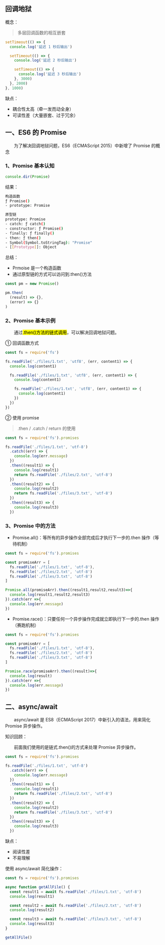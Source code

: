 ## 回调地狱

概念：

> 多层回调函数的相互嵌套

```js
setTimeout(() => {
  console.log('延迟 1 秒后输出')

  setTimeout(() => {
    console.log('延迟 2 秒后输出')

    setTimeout(() => {
      console.log('延迟 3 秒后输出')
    }, 3000)
  }, 2000)
}, 1000)
```

缺点：

- 耦合性太高（牵一发而动全身）
- 可读性差（大量嵌套、过于冗余）

## 一、ES6 的 Promise

&emsp;&emsp;为了解决回调地狱问题，ES6（ECMAScript 2015）中新增了 Promise 的概念

### 1、Promise 基本认知

```js
console.dir(Promise)
```

结果：

```sh
构造函数
ƒ Promise()
- prototype: Promise

原型链
prototype: Promise
- catch: ƒ catch()
- constructor: ƒ Promise()
- finally: ƒ finally()
- then: ƒ then()
- Symbol(Symbol.toStringTag): "Promise"
- [[Prototype]]: Object
```

总结：

- Prmoise 是一个构造函数
- 通过原型链的方式可以访问到.then()方法

```js
const pm = new Promise()

pm.then(
  (result) => {},
  (error) => {}
)
```

### 2、Promise 基本示例

&emsp;&emsp;通过<span style="background-color:yellow;color:black">.then()方法的链式调用</span>，可以解决回调地狱问题。

① 回调函数方式

```js
const fs = require('fs')

fs.readFile('./files/1.txt', 'utf8', (err, content1) => {
  console.log(content1)

  fs.readFile('./files/1.txt', 'utf8', (err, content1) => {
    console.log(content1)

    fs.readFile('./files/1.txt', 'utf8', (err, content1) => {
      console.log(content1)
    })
  })
})
```

② 使用 promise

> .then / .catch / return 的使用

```js
const fs = require('fs').promises

fs.readFile('./files/1.txt', 'utf-8')
  .catch((err) => {
    console.log(err.message)
  })
  .then((result1) => {
    console.log(result1)
    return fs.readFile('./files/2.txt', 'utf-8')
  })
  .then((result2) => {
    console.log(result2)
    return fs.readFile('./files/3.txt', 'utf-8')
  })
  .then((result3) => {
    console.log(result3)
  })
```

### 3、Promise 中的方法

- Promise.all()：等所有的异步操作全部完成后才执行下一步的.then 操作（等待机制）

```js
const fs = require('fs').promises

const promiseArr = [
  fs.readFile('./files/1.txt', 'utf-8'),
  fs.readFile('./files/2.txt', 'utf-8')
  fs.readFile('./files/3.txt', 'utf-8')
]

Promise.all(promiseArr).then((result1,result2,result3)=>{
  console.log(result1,result2,result3)
}).catch(err =>{
  console.log(err.message)
})
```

- Promise.race()：只要任何一个异步操作完成就立即执行下一步的.then 操作（赛跑机制）

```js
const fs = require('fs').promises

const promiseArr = [
  fs.readFile('./files/1.txt', 'utf-8'),
  fs.readFile('./files/2.txt', 'utf-8')
  fs.readFile('./files/3.txt', 'utf-8')
]

Promise.race(promiseArr).then((result)=>{
  console.log(result)
}).catch(err =>{
  console.log(err.message)
})
```

## 二、async/await

&emsp;&emsp;async/await 是 ES8（ECMAScript 2017）中新引入的语法，用来简化 Promise 异步操作。

知识回顾：

&emsp;&emsp;前面我们使用的是链式.then()的方式来处理 Promise 异步操作。

```js
const fs = require('fs').promises

fs.readFile('./files/1.txt', 'utf-8')
  .catch((err) => {
    console.log(err.message)
  })
  .then((result1) => {
    console.log(result1)
    return fs.readFile('./files/2.txt', 'utf-8')
  })
  .then((result2) => {
    console.log(result2)
    return fs.readFile('./files/3.txt', 'utf-8')
  })
  .then((result3) => {
    console.log(result3)
  })
```

缺点：

- 阅读性差
- 不易理解

使用 async/await 简化操作：

```js
const fs = require('fs').promises

async function getAllFile() {
  const result1 = await fs.readFile('./files/1.txt', 'utf-8')
  console.log(result1)

  const result2 = await fs.readFile('./files/2.txt', 'utf-8')
  console.log(result2)

  const result3 = await fs.readFile('./files/3.txt', 'utf-8')
  console.log(result3)
}

getAllFile()
```
